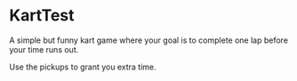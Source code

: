 # KartTest

A simple but funny kart game where your goal is to complete one lap before your time runs out.

Use the pickups to grant you extra time.
